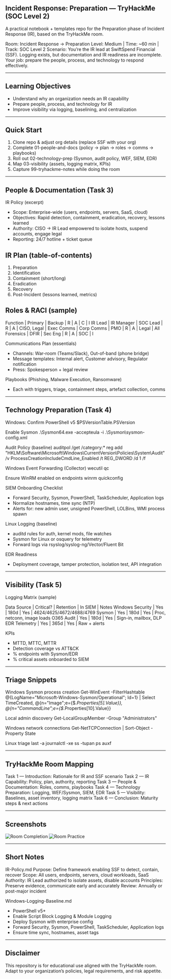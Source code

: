 ## Incident Response: Preparation — TryHackMe (SOC Level 2)

A practical notebook + templates repo for the Preparation phase of Incident Response (IR), based on the TryHackMe room.

Room: Incident Response → Preparation
Level: Medium | Time: ~60 min | Track: SOC Level 2
Scenario: You’re the IR lead at SwiftSpend Financial (SSF). Logging exists, but documentation and IR readiness are incomplete. Your job: prepare the people, process, and technology to respond effectively.

---

## Learning Objectives

- Understand why an organization needs an IR capability
- Prepare people, process, and technology for IR
- Improve visibility via logging, baselining, and centralization

---

## Quick Start

1. Clone repo & adjust org details (replace SSF with your org)
2. Complete 01-people-and-docs (policy → plan → roles → comms → playbooks)
3. Roll out 02-technology-prep (Sysmon, audit policy, WEF, SIEM, EDR)
4. Map 03-visibility (assets, logging matrix, KPIs)
5. Capture 99-tryhackme-notes while doing the room

---

## People & Documentation (Task 3)

IR Policy (excerpt)
- Scope: Enterprise-wide (users, endpoints, servers, SaaS, cloud)
- Objectives: Rapid detection, containment, eradication, recovery, lessons learned
- Authority: CISO → IR Lead empowered to isolate hosts, suspend accounts, engage legal
- Reporting: 24/7 hotline + ticket queue

## IR Plan (table-of-contents)
1. Preparation
2. Identification
3. Containment (short/long)
4. Eradication
5. Recovery
6. Post-Incident (lessons learned, metrics)

## Roles & RACI (sample)

Function | Primary | Backup | R | A | C | I
IR Lead | IR Manager | SOC Lead | R | A | CISO, Legal | Exec
Comms   | Corp Comms | PMO | R | A | Legal | All
Forensics | DFIR | Sec Eng | R | A | SOC | I

Communications Plan (essentials)
- Channels: War-room (Teams/Slack), Out-of-band (phone bridge)
- Message templates: Internal alert, Customer advisory, Regulator notification
- Press: Spokesperson + legal review

Playbooks (Phishing, Malware Execution, Ransomware)
- Each with triggers, triage, containment steps, artefact collection, comms

---

## Technology Preparation (Task 4)

Windows: Confirm PowerShell v5
$PSVersionTable.PSVersion

Enable Sysmon
.\Sysmon64.exe -accepteula -i .\Sysmon\sysmon-config.xml

Audit Policy (baseline)
auditpol /get /category:*
reg add "HKLM\Software\Microsoft\Windows\CurrentVersion\Policies\System\Audit" /v ProcessCreationIncludeCmdLine_Enabled /t REG_DWORD /d 1 /f

Windows Event Forwarding (Collector)
wecutil qc

Ensure WinRM enabled on endpoints
winrm quickconfig

SIEM Onboarding Checklist
- Forward Security, Sysmon, PowerShell, TaskScheduler, Application logs
- Normalize hostnames, time sync (NTP)
- Alerts for: new admin user, unsigned PowerShell, LOLBins, WMI process spawn

Linux Logging (baseline)
- auditd rules for auth, kernel mods, file watches
- Sysmon for Linux or osquery for telemetry
- Forward logs via rsyslog/syslog-ng/Vector/Fluent Bit

EDR Readiness
- Deployment coverage, tamper protection, isolation test, API integration

---

## Visibility (Task 5)

Logging Matrix (sample)

Data Source | Critical? | Retention | In SIEM | Notes
Windows Security | Yes | 180d | Yes | 4624/4625/4672/4688/4769
Sysmon | Yes | 180d | Yes | Proc, netconn, image loads
O365 Audit | Yes | 180d | Yes | Sign-in, mailbox, DLP
EDR Telemetry | Yes | 365d | Yes | Raw + alerts

KPIs
- MTTD, MTTC, MTTR
- Detection coverage vs ATT&CK
- % endpoints with Sysmon/EDR
- % critical assets onboarded to SIEM

---

## Triage Snippets

Windows Sysmon process creation
Get-WinEvent -FilterHashtable @{LogName="Microsoft-Windows-Sysmon/Operational"; Id=1} | Select TimeCreated, @{n="Image";e={$_.Properties[5].Value}}, @{n="CommandLine";e={$_.Properties[10].Value}}

Local admin discovery
Get-LocalGroupMember -Group "Administrators"

Windows network connections
Get-NetTCPConnection | Sort-Object -Property State

Linux triage
last -a
journalctl -xe
ss -tupan
ps auxf

---

## TryHackMe Room Mapping

Task 1 — Introduction: Rationale for IR and SSF scenario
Task 2 — IR Capability: Policy, plan, authority, reporting
Task 3 — People & Documentation: Roles, comms, playbooks
Task 4 — Technology Preparation: Logging, WEF/Sysmon, SIEM, EDR
Task 5 — Visibility: Baselines, asset inventory, logging matrix
Task 6 — Conclusion: Maturity steps & next actions

---

## Screenshots
![Room Completion]()
![Room Practice]()

---

## Short Notes

IR-Policy.md
Purpose: Define framework enabling SSF to detect, contain, recover
Scope: All users, endpoints, servers, cloud workloads, SaaS
Authority: IR Lead authorized to isolate assets, disable accounts
Principles: Preserve evidence, communicate early and accurately
Review: Annually or post-major incident

Windows-Logging-Baseline.md
- PowerShell v5+
- Enable Script Block Logging & Module Logging
- Deploy Sysmon with enterprise config
- Forward Security, Sysmon, PowerShell, TaskScheduler, Application logs
- Ensure time sync, hostnames, asset tags

---

## Disclaimer

This repository is for educational use aligned with the TryHackMe room. Adapt to your organization’s policies, legal requirements, and risk appetite.
